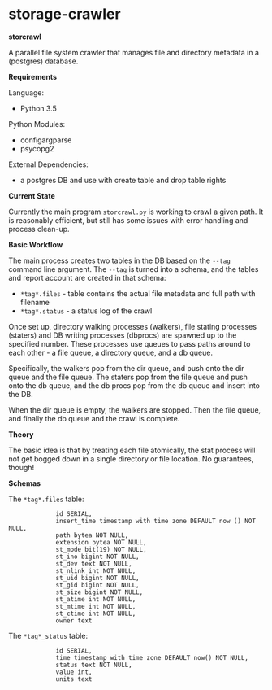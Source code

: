 # storage-crawler
**storcrawl**

A parallel file system crawler that manages file and directory metadata in a (postgres) database.

**Requirements**

Language:
   - Python 3.5

Python Modules:
   - configargparse
   - psycopg2

External Dependencies:
   - a postgres DB and use with create table and drop table rights

**Current State**

Currently the main program `storcrawl.py` is working to crawl a given path. It is reasonably efficient, but still has some issues with error handling and process clean-up.

**Basic Workflow**

The main process creates two tables in the DB based on the `--tag` command line argument. The `--tag` is turned into a schema, and the tables and report account are created in that schema:

   - `*tag*.files` - table contains the actual file metadata and full path with filename
   - `*tag*.status` - a status log of the crawl

Once set up, directory walking processes (walkers), file stating processes (staters) and DB writing processes (dbprocs) are spawned up to the specified number. These processes use queues to pass paths around to each other - a file queue, a directory queue, and a db queue.

Specifically, the walkers pop from the dir queue, and push onto the dir queue and the file queue. The staters pop from the file queue and push onto the db queue, and the db procs pop from the db queue and insert into the DB.

When the dir queue is empty, the walkers are stopped. Then the file queue, and finally the db queue and the crawl is complete.

**Theory**

The basic idea is that by treating each file atomically, the stat process will not get bogged down in a single directory or file location. No guarantees, though!

**Schemas**

The `*tag*.files` table:

                 id SERIAL,
                 insert_time timestamp with time zone DEFAULT now () NOT NULL,
                 path bytea NOT NULL,
                 extension bytea NOT NULL,
                 st_mode bit(19) NOT NULL,
                 st_ino bigint NOT NULL,
                 st_dev text NOT NULL,
                 st_nlink int NOT NULL,
                 st_uid bigint NOT NULL,
                 st_gid bigint NOT NULL,
                 st_size bigint NOT NULL,
                 st_atime int NOT NULL,
                 st_mtime int NOT NULL,
                 st_ctime int NOT NULL,
                 owner text

The `*tag*_status` table:

                 id SERIAL,
                 time timestamp with time zone DEFAULT now() NOT NULL,
                 status text NOT NULL,
                 value int,
                 units text

